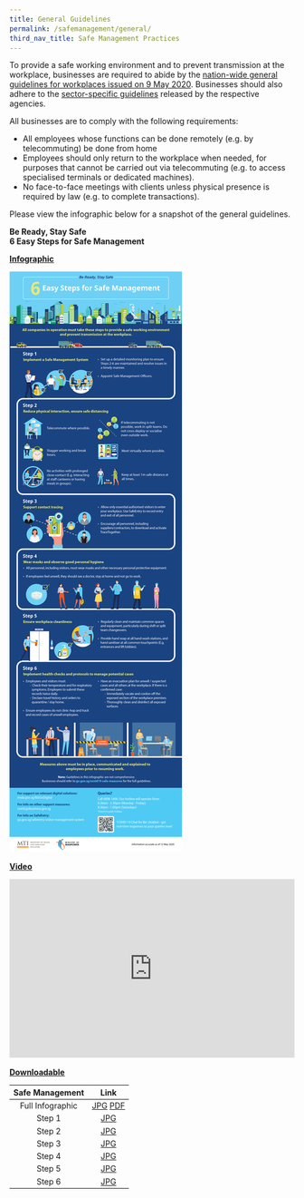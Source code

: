 ```yaml
---
title: General Guidelines
permalink: /safemanagement/general/
third_nav_title: Safe Management Practices
---
```


To provide a safe working environment and to prevent transmission at the workplace, businesses are required to abide by the <a href="https://www.mom.gov.sg/covid-19/requirements-for-safe-management-measures">nation-wide general guidelines for workplaces issued on 9 May 2020</a>. Businesses should also adhere to the <a href="https://go.gov.sg/safemanagementsector">sector-specific guidelines</a> released by the respective agencies.

All businesses are to comply with the following requirements: 
- All employees whose functions can be done remotely (e.g. by telecommuting) be done from home 
- Employees should only return to the workplace when needed, for purposes that cannot be carried out via telecommuting (e.g. to access specialised terminals or dedicated machines).
- No face-to-face meetings with clients unless physical presence is required by law (e.g. to complete transactions).

Please view the infographic below for a snapshot of the general guidelines.


**Be Ready, Stay Safe**<br>
**6 Easy Steps for Safe Management**

**<ins>Infographic</ins>**

[![Safe Management Practices](/images/safemanagement.jpg)](/safemanagement/general/)

**<ins>Video</ins>**

<iframe width="100%" height="315" src="https://www.youtube.com/embed/ajV1jR6Exv0" frameborder="0" allow="accelerometer; autoplay; encrypted-media; gyroscope; picture-in-picture" allowfullscreen></iframe>

**<ins>Downloadable</ins>**

| Safe Management  |                                                                     Link                                                                      |
| :--------------: | :-------------------------------------------------------------------------------------------------------------------------------------------: |
| Full Infographic | <a href="https://go.gov.sg/fullinfographicpic" target="_blank">JPG</a> <a href="https://go.gov.sg/fullinfographicpdf" target="_blank">PDF</a> |
|      Step 1      |                                         <a href="https://go.gov.sg/safestep1" target="_blank">JPG</a>                                         |
|      Step 2      |                                         <a href="https://go.gov.sg/safestep2" target="_blank">JPG</a>                                         |
|      Step 3      |                                         <a href="https://go.gov.sg/safestep3" target="_blank">JPG</a>                                         |
|      Step 4      |                                         <a href="https://go.gov.sg/safestep4" target="_blank">JPG</a>                                         |
|      Step 5      |                                         <a href="https://go.gov.sg/safestep5" target="_blank">JPG</a>                                         |
|      Step 6      |                                         <a href="https://go.gov.sg/safestep6" target="_blank">JPG</a>                                         |
